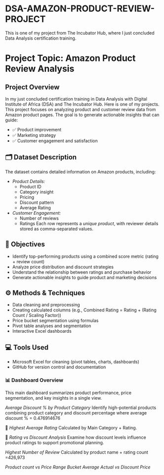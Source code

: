 # DSA-AMAZON-PRODUCT-REVIEW-PROJECT
This is one of my project from The Incubator Hub, where I just concluded Data Analysis certification training.

# Project Topic: Amazon Product Review Analysis

## Project Overview
In my just concluded certification training in Data Analysis with Digital Institute of Africa (DSA) and The Incubator Hub. Here is one of my projects. This project focuses on analyzing product and customer review data from Amazon product pages. The goal is to generate actionable insights that can guide:

- ✅   Product improvement
- ✅   Marketing strategy
- ✅   Customer engagement and satisfaction

## 🗂 Dataset Description

The dataset contains detailed information on Amazon products, including:

- *Product Details:*
  - Product ID
  - Category insight
  - Pricing
  - Discount pattern
  - Average Rating
- *Customer Engagement:*
  - Number of reviews
  - Ratings
Each row represents a *unique product*, with reviewer details stored as comma-separated values.

## 🎯 Objectives

- Identify top-performing products using a combined score metric (rating + review count)
- Analyze price distribution and discount strategies
- Understand the relationship between ratings and purchase behavior
- Generate actionable insights to guide product and marketing decisions

## ⚙ Methods & Techniques
- Data cleaning and preprocessing
- Creating calculated columns (e.g., Combined Rating  = Rating + (Rating Count / Scaling Factor))
- Price bucket segmentation using formulas
- Pivot table analyses and segmentation
- Interactive Excel dashboards

## 💻 Tools Used

- Microsoft Excel for cleaning (pivot tables, charts, dashboards) 
- GitHub for version control and documentation


### 📊 Dashboard Overview

This main dashboard summarizes product performance, price segmentation, and key insights in a single view. 

*Average Discount % by Product Category*
Identify high-potential products combining product category and discount percentage where average discount % = 0.476914676

💸 *Highest Average Rating*
Calculated by Main Category + Rating.


🎯 *Rating vs Discount Analysis*
Examine how discount levels influence product ratings to support promotional planning.

*Highest Number of Review*
Calculated by product name + rating count =426,973

*Product count vs Price Range Bucket*
*Average Actual vs  Discount Price* 











